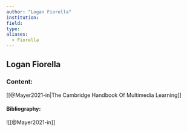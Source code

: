 ```yaml
---
author: "Logan Fiorella"
institution:
field:
type:
aliases:
  - Fiorella
---
```


## Logan Fiorella

### Content:
[[@Mayer2021-in|The Cambridge Handbook Of Multimedia Learning]]

#### Bibliography:

![[@Mayer2021-in]]